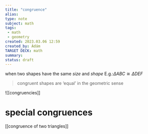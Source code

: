 ```yaml
---
title: "congruence"
alias: 
type: note
subject: math
tags:
 - math
 - geometry
created: 2023.03.06 12:59
created_by: Ádám
TARGET DECK: math
summary: 
status: draft 
---
```

when two shapes have the same *size* and *shape*
$\text{E.g.:} \Delta ABC \cong \Delta DEF$
>congruent shapes are ‘equal’ in the geometric sense

![[congruencies]]

# special congruences
[[congruence of two triangles]]